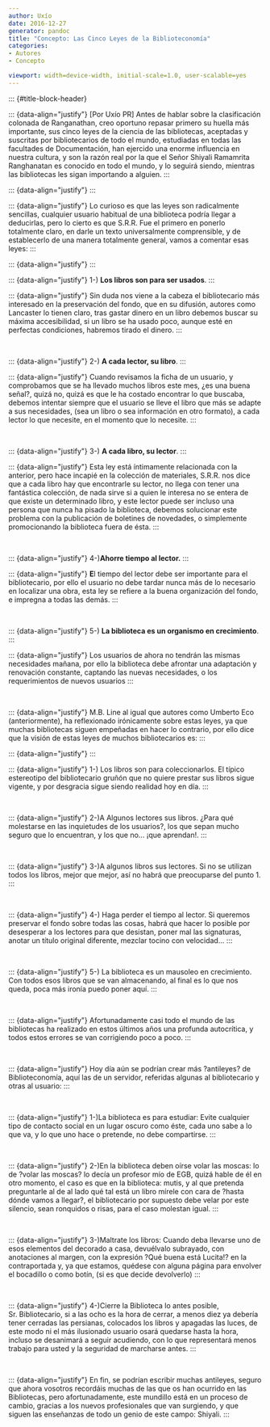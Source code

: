 ```yaml
---
author: Uxío
date: 2016-12-27
generator: pandoc
title: "Concepto: Las Cinco Leyes de la Biblioteconomía"
categories:
- Autores
- Concepto

viewport: width=device-width, initial-scale=1.0, user-scalable=yes
---
```


::: {#title-block-header}

::: {data-align="justify"}
\[Por Uxío PR\] Antes de hablar sobre la clasificación colonada de
Ranganathan, creo oportuno repasar primero su huella más importante, sus
cinco leyes de la ciencia de las bibliotecas, aceptadas y suscritas por
bibliotecarios de todo el mundo, estudiadas en todas las facultades de
Documentación, han ejercido una enorme influencia en nuestra cultura, y
son la razón real por la que el Señor Shiyali Ramamrita Ranghanatan es
conocido en todo el mundo, y lo seguirá siendo, mientras las bibliotecas
les sigan importando a alguien.
:::

::: {data-align="justify"}
:::

::: {data-align="justify"}
Lo curioso es que las leyes son radicalmente sencillas, cualquier
usuario habitual de una biblioteca podría llegar a deducirlas, pero lo
cierto es que S.R.R. Fue el primero en ponerlo totalmente claro, en
darle un texto universalmente comprensible, y de establecerlo de una
manera totalmente general, vamos a comentar esas leyes:
:::

::: {data-align="justify"}
:::

::: {data-align="justify"}
1-) **Los libros son para ser usados**.
:::

::: {data-align="justify"}
Sin duda nos viene a la cabeza el bibliotecario más interesado en la
preservación del fondo, que en su difusión, autores como Lancaster lo
tienen claro, tras gastar dinero en un libro debemos buscar su máxima
accesibilidad, si un libro se ha usado poco, aunque esté en perfectas
condiciones, habremos tirado el dinero.
:::

 

::: {data-align="justify"}
2-) **A cada lector, su libro**.
:::

::: {data-align="justify"}
Cuando revisamos la ficha de un usuario, y comprobamos que se ha llevado
muchos libros este mes, ¿es una buena señal?, quizá no, quizá es que le
ha costado encontrar lo que buscaba, debemos intentar siempre que el
usuario se lleve el libro que más se adapte a sus necesidades, (sea un
libro o sea información en otro formato), a cada lector lo que necesite,
en el momento que lo necesite.
:::

 

::: {data-align="justify"}
3-) **A cada libro, su lector**.
:::

::: {data-align="justify"}
Esta ley está íntimamente relacionada con la anterior, pero hace incapié
en la colección de materiales, S.R.R. nos dice que a cada libro hay que
encontrarle su lector, no llega con tener una fantástica colección, de
nada sirve si a quien le interesa no se entera de que existe un
determinado libro, y este lector puede ser incluso una persona que nunca
ha pisado la biblioteca, debemos solucionar este problema con la
publicación de boletines de novedades, o simplemente promocionando la
biblioteca fuera de ésta.
:::

 

::: {data-align="justify"}
4-)**Ahorre tiempo al lector.**
:::

::: {data-align="justify"}
**E**l tiempo del lector debe ser importante para el bibliotecario, por
ello el usuario no debe tardar nunca más de lo necesario en localizar
una obra, esta ley se refiere a la buena organización del fondo, e
impregna a todas las demás.
:::

 

::: {data-align="justify"}
5-) **La biblioteca es un organismo en crecimiento**.
:::

::: {data-align="justify"}
Los usuarios de ahora no tendrán las mismas necesidades mañana, por ello
la biblioteca debe afrontar una adaptación y renovación constante,
captando las nuevas necesidades, o los requerimientos de nuevos usuarios
:::

 

::: {data-align="justify"}
M.B. Line al igual que autores como Umberto Eco (anteriormente), ha
reflexionado irónicamente sobre estas leyes, ya que muchas bibliotecas
siguen empeñadas en hacer lo contrario, por ello dice que la visión de
estas leyes de muchos bibliotecarios es:
:::

::: {data-align="justify"}
:::

::: {data-align="justify"}
1-) Los libros son para coleccionarlos. El típico estereotipo del
bibliotecario gruñón que no quiere prestar sus libros sigue vigente, y
por desgracia sigue siendo realidad hoy en día.
:::

 

::: {data-align="justify"}
2-)A Algunos lectores sus libros. ¿Para qué molestarse en las
inquietudes de los usuarios?, los que sepan mucho seguro que lo
encuentran, y los que no... ¡que aprendan!.
:::

 

::: {data-align="justify"}
3-)A algunos libros sus lectores. Si no se utilizan todos los libros,
mejor que mejor, así no habrá que preocuparse del punto 1.
:::

 

::: {data-align="justify"}
4-) Haga perder el tiempo al lector. Si queremos preservar el fondo
sobre todas las cosas, habrá que hacer lo posible por desesperar a los
lectores para que desistan, poner mal las signaturas, anotar un título
original diferente, mezclar tocino con velocidad...
:::

 

::: {data-align="justify"}
5-) La biblioteca es un mausoleo en crecimiento. Con todos esos libros
que se van almacenando, al final es lo que nos queda, poca más ironía
puedo poner aquí.
:::

 

::: {data-align="justify"}
Afortunadamente casi todo el mundo de las bibliotecas ha realizado en
estos últimos años una profunda autocrítica, y todos estos errores se
van corrigiendo poco a poco.
:::

 

::: {data-align="justify"}
Hoy día aún se podrían crear más ?antileyes? de Biblioteconomía, aquí
las de un servidor, referidas algunas al bibliotecario y otras al
usuario:
:::

 

::: {data-align="justify"}
1-)La biblioteca es para estudiar: Evite cualquier tipo de contacto
social en un lugar oscuro como éste, cada uno sabe a lo que va, y lo que
uno hace o pretende, no debe compartirse.
:::

 

::: {data-align="justify"}
2-)En la biblioteca deben oírse volar las moscas: lo de ?volar las
moscas? lo decía un profesor mío de EGB, quizá hable de él en otro
momento, el caso es que en la biblioteca: mutis, y al que pretenda
preguntarle al de al lado qué tal está un libro mírele con cara de
?hasta dónde vamos a llegar?, el bibliotecario por supuesto debe velar
por este silencio, sean ronquidos o risas, para el caso molestan igual.
:::

 

::: {data-align="justify"}
3-)Maltrate los libros: Cuando deba llevarse uno de esos elementos del
decorado a casa, devuélvalo subrayado, con anotaciones al margen, con la
expresión ?Qué buena está Lucita!? en la contraportada y, ya que
estamos, quédese con alguna página para envolver el bocadillo o como
botín, (si es que decide devolverlo)
:::

 

::: {data-align="justify"}
4-)Cierre la Biblioteca lo antes posible, Sr. Bibliotecario, si a las
ocho es la hora de cerrar, a menos diez ya debería tener cerradas las
persianas, colocados los libros y apagadas las luces, de este modo ni el
más ilusionado usuario osará quedarse hasta la hora, incluso se
desanimará a seguir acudiendo, con lo que representará menos trabajo
para usted y la seguridad de marcharse antes.
:::

 

::: {data-align="justify"}
En fin, se podrían escribir muchas antileyes, seguro que ahora vosotros
recordáis muchas de las que os han ocurrido en las Bibliotecas, pero
afortunadamente, este mundillo está en un proceso de cambio, gracias a
los nuevos profesionales que van surgiendo, y que siguen las enseñanzas
de todo un genio de este campo: Shiyali.
:::
